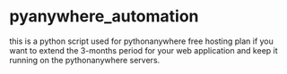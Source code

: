 # pyanywhere_automation
this is a python script used for pythonanywhere free hosting plan if you want to extend the 3-months period for your web application and keep it running on the pythonanywhere servers.
